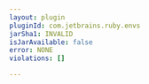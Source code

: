 ```yaml
---
layout: plugin
pluginId: com.jetbrains.ruby.envs
jarSha1: INVALID
isJarAvailable: false
error: NONE
violations: []

---
```

